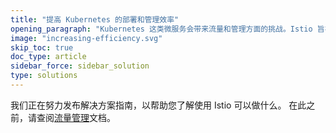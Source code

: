 ```yaml
---
title: "提高 Kubernetes 的部署和管理效率"
opening_paragraph: "Kubernetes 这类微服务会带来流量和管理方面的挑战。Istio 旨在实现快速、高效的部署和管理。查看在 Kubernetes 实现的一个示例中如何达成此目标。"
image: "increasing-efficiency.svg"
skip_toc: true
doc_type: article
sidebar_force: sidebar_solution
type: solutions
---
```


我们正在努力发布解决方案指南，以帮助您了解使用 Istio 可以做什么。
在此之前，请查阅[流量管理](/zh/docs/tasks/traffic-management/)文档。
